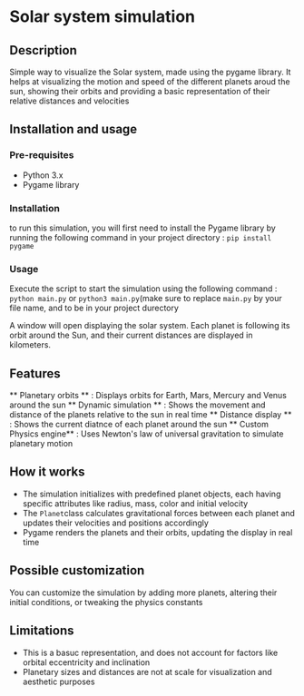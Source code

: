 # Solar system simulation

## Description
Simple way to visualize the Solar system, made using the pygame library. It helps at visualizing the motion and speed of the different planets aroud the sun, showing their orbits and providing a basic representation of their relative distances and velocities

## Installation and usage

### Pre-requisites
- Python 3.x
- Pygame library

### Installation
to run this simulation, you will first need to install the Pygame library by running the following command in your project directory : `pip install pygame`

### Usage
Execute the script to start the simulation using the following command : `python main.py` or `python3 main.py`(make sure to replace `main.py` by your file name, and to be in your project durectory

A window will open displaying the solar system. Each planet is following its orbit around the Sun, and their current distances are displayed in kilometers.

## Features
** Planetary orbits ** : Displays orbits for Earth, Mars, Mercury and Venus around the sun
** Dynamic simulation ** : Shows the movement and distance of the planets relative to the sun in real time
** Distance display ** : Shows the current diatnce of each planet around the sun
** Custom Physics engine** : Uses Newton's law of universal gravitation to simulate planetary motion

## How it works
- The simulation initializes with predefined planet objects, each having specific attributes like radius, mass, color and initial velocity
- The `Planet`class calculates gravitational forces between each planet and updates their velocities and positions accordingly
- Pygame renders the planets and their orbits, updating the display in real time

## Possible customization
You can customize the simulation by adding more planets, altering their initial conditions, or tweaking the physics constants

## Limitations
- This is a basuc representation, and does not account for factors like orbital eccentricity and inclination
- Planetary sizes and distances are not at scale for visualization and aesthetic purposes
